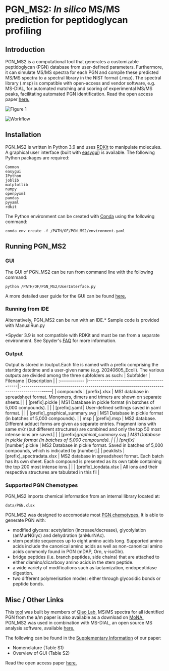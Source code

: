 # PGN_MS2: _In silico_ MS/MS prediction for peptidoglycan profiling

## Introduction
PGN_MS2 is a computational tool that generates a customizable peptidoglycan (PGN) database from user-defined parameters.
Furthermore, it can simulate MS/MS spectra for each PGN and compile these predicted MS/MS spectra to a spectral library in the NIST format (.msp).
The spectral library (.msp) is compatible with open-access and vendor software, e.g. MS-DIAL, for automated matching and scoring of experimental MS/MS peaks, facilitating automated PGN identification.
Read the open access paper [here.](https://doi.org/10.1039/D3SC05819K) 

![Figure 1](https://github.com/jerickwan/PGN_MS2_private/assets/95602149/b0c08ea9-5efd-430c-8118-95cad216cbab)

![Workflow](https://github.com/jerickwan/PGN_MS2_private/assets/95602149/12a82d7c-4bff-4a2d-a836-efb28f84a7d7)

## Installation
PGN_MS2 is written in Python 3.9 and uses [RDKit](https://www.rdkit.org/) to manipulate molecules. A graphical user interface (built with [easygui](https://github.com/robertlugg/easygui)) is available.
The following Python packages are required:
```
Common
easygui
IPython
joblib
matplotlib
numpy
openpyxml
pandas
pyyaml
rdkit
```
The Python environment can be created with [Conda](https://conda.io/projects/conda/en/latest/user-guide/tasks/manage-environments.html) using the following command:
```
conda env create -f /PATH/OF/PGN_MS2/environment.yaml
```
## Running PGN_MS2
### GUI
The GUI of PGN_MS2 can be run from command line with the following command:
```
python /PATH/OF/PGN_MS2/UserInterface.py
```
A more detailed user guide for the GUI can be found [here.](https://github.com/user-attachments/files/15529917/SuppInfo1_User.Guide.to.PGN_MS2.v2.pdf)
### Running from IDE
Alternatively, PGN_MS2 can be run with an IDE.* Sample code is provided with ManualRun.py

*Spyder 3.9 is not compatible with RDKit and must be ran from a separate environment. See Spyder's [FAQ](https://docs.spyder-ide.org/current/faq.html#using-existing-environment) for more information.
### Output
Output is stored in /output.Each file is named with a prefix comprising the starting datetime and a user-given name (e.g. 20240605_Ecoli).
The various outputs are divided among the three subfolders as such:
| Subfolder     | Filename                                   | Description                                                                                   |
| :------------ |:-------------------------------------------| :---------------------------------------------------------------------------------------------|
| compounds     | [prefix].xlsx                              | MS1 database in spreadsheet format. Monomers, dimers and trimers are shown on separate sheets.|
|               | [prefix].pickle                            | MS1 Database in pickle format (in batches of 5,000 compounds).                                |
|               | [prefix].yaml                              | User-defined settings saved in yaml format.                                                   |
|               | [prefix]_graphical_summary.svg             | MS1 Database in pickle format (in batches of 5,000 compounds).                                |
| msp           | [prefix].msp                               | MS2 database. Different adduct forms are given as separate entries. Fragment ions with same _m/z_ (but different structures) are combined and only the top 50 most intense ions are saved.|
|               | [prefix]_graphical_summary.svg             | MS1 Database in pickle format (in batches of 5,000 compounds).                                |
|               | [prefix]_[number].pickle                   | MS2 Database in pickle format. Saved in batches of 5,000 compounds, which is indicated by [number].|
| peaklists     | [prefix]_spectradata.xlsx                  | MS2 database in spreadsheet format. Each batch has its own sheet. Each compound is presented as its own table containing the top 200 most intense ions.|
|               | [prefix]_iondata.xlsx                      | All ions and their respective structures are tabulated in this fil                            |
### Supported PGN Chemotypes
PGN_MS2 imports chemical information from an internal library located at:
```
data/PGN.xlsx
```
PGN_MS2 was designed to accomodate most [PGN chemotypes.](https://doi.org/10.1111/j.1574-6976.2007.00094.x) It is able to generate PGN with:
* modified glycans: acetylation (increase/decrease), glycolylation (anMurNGlyc) and dehydration (anMurNAc).
* stem peptide sequences up to eight amino acids long. Supported amino acids include the canonical amino acids as well as non-canonical amino acids commonly found in PGN (mDAP, Orn, γ-isoGln).
* bridge peptides (i.e. branch peptides, side chains) that are attached to either diamino/dicarboxy amino acids in the stem peptide.
* a wide variety of modifications such as lactamization, endopeptidase digestion.
* two different polymerisation modes: either through glycosidic bonds or peptide bonds.
## Misc / Other Links
This [tool](https://www.yqiaolab.com/pgn_ms2-tool) was built by members of [Qiao Lab.](https://www.yqiaolab.com)
MS/MS spectra for all identified PGN from the a/m paper is also available as a download on [MoNA.](https://mona.fiehnlab.ucdavis.edu/downloads)
PGN_MS2 was used in combination with MS-DIAL, an open source MS analysis software, available [here.](https://systemsomicslab.github.io/compms/msdial/main.html)

The following can be found in the [Supplementary Information](https://www.rsc.org/suppdata/d3/sc/d3sc05819k/d3sc05819k1.pdf) of our paper:
* Nomenclature (Table S1)
* Overview of GUI (Table S2)

Read the open access paper [here.](https://doi.org/10.1039/D3SC05819K) 
